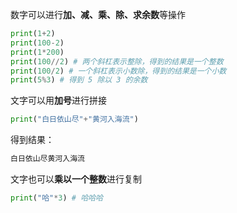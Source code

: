 数字可以进行**加、减、乘、除、求余数**等操作

```py
print(1+2)
print(100-2)
print(1*200)
print(100//2) # 两个斜杠表示整除，得到的结果是一个整数
print(100/2) # 一个斜杠表示小数除，得到的结果是一个小数
print(5%3) # 得到 5 除以 3 的余数
```

文字可以用**加号**进行拼接

```py
print("白日依山尽"+"黄河入海流")
```

得到结果：

```py
白日依山尽黄河入海流
```

文字也可以**乘以一个整数**进行复制

```py
print("哈"*3) # 哈哈哈
```
